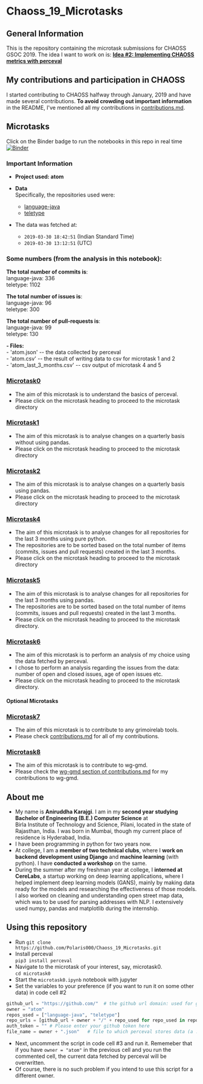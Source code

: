 # Chaoss_19_Microtasks

## General Information
This is the repository containing the microtask submissions for CHAOSS GSOC 2019. The idea I want to work on is:
**[Idea #2: Implementing CHAOSS metrics with perceval](https://github.com/chaoss/wg-gmd/issues/81)**


## My contributions and participation in CHAOSS
I started contributing to CHAOSS halfway through January, 2019 and have made several contributions.  **To avoid crowding out important information** in the README, I've mentioned all my contributions in [contributions.md](./contributions.md).

 
  
## Microtasks
Click on the Binder badge to run the notebooks in this repo in real time  
[![Binder](https://mybinder.org/badge_logo.svg)](https://mybinder.org/v2/gh/Polaris000/Chaoss_19_Microtasks/master) 

### Important Information
- **Project used: atom**

- **Data**  
Specifically, the repositories used were:   
    - [language-java](https://github.com/atom/language-java)  
    - [teletype](https://github.com/atom/teletype)    

- The data was fetched at: 
    - `2019-03-30 18:42:51` (Indian Standard Time)     
    - `2019-03-30 13:12:51` (UTC)  

### Some numbers (from the analysis in this notebook): 
**The total number of commits is**:   
    language-java: 336  
    teletype: 1102  
      
**The total number of issues is**:   
    language-java: 96  
    teletype: 300  
      
**The total number of pull-requests is**:       
    language-java: 99  
    teletype: 130  
  
**- Files:**    
    - 'atom.json' -- the data collected by perceval  
    - 'atom.csv' -- the result of writing data to csv for microtask 1 and 2  
    - 'atom_last_3_months.csv' -- csv output of microtask 4 and 5

### [Microtask0](./microtask0)  
- The aim of this microtask is to understand the basics of perceval.    
- Please click on the microtask heading to proceed to the microtask directory  

### [Microtask1](./microtask1)   
- The aim of this microtask is to analyse changes on a quarterly basis without using pandas.  
- Please click on the microtask heading to proceed to the microtask directory    

### [Microtask2](./microtask2)  
- The aim of this microtask is to analyse changes on a quarterly basis using pandas.  
- Please click on the microtask heading to proceed to the microtask directory  

### [Microtask4](./microtask4)  
- The aim of this microtask is to analyse changes for all repositories for the last 3 months using pure python. 
- The repositories are to be sorted based on the total number of items (commits, issues and pull requests) created in the last 3 months.
- Please click on the microtask heading to proceed to the microtask directory 

### [Microtask5](./microtask5)  
- The aim of this microtask is to analyse changes for all repositories for the last 3 months using pandas. 
- The repositories are to be sorted based on the total number of items (commits, issues and pull requests) created in the last 3 months.
- Please click on the microtask heading to proceed to the microtask directory.   

### [Microtask6](./microtask6)  
- The aim of this microtask is to perform an analysis of my choice using the data fetched by perceval. 
- I chose to perform an analysis regarding the issues from the data: number of open and closed issues, age of open issues etc.
- Please click on the microtask heading to proceed to the microtask directory.   

#### Optional Microtasks
### [Microtask7](./)
- The aim of this microtask is to contribute to any grimoirelab tools.  
- Please check [contributions.md](./contributions.md) for all of my contributions.
  
### [Microtask8](./)  
- The aim of this microtask is to contribute to wg-gmd.    
- Please check the [wg-gmd section of contributions.md](./contributions.md#wg-gmd) for my contributions to wg-gmd. 
  
## About me  
- My name is **Aniruddha Karajgi**. I am in my **second year studying Bachelor of Engineering (B.E.) Computer Science** at  
Birla Institute of Technology and Science, Pilani, located in the state of Rajasthan, India. I was born in Mumbai, though my current place of residence is Hyderabad, India. 
- I have been programming in python for two years now. 
- At college, I am a **member of two technical clubs**, where I **work on backend development using Django** and **machine learning** (with python). I have **conducted a workshop** on the same. 
- During the summer after my freshman year at college, I **interned at CereLabs**, a startup working on deep learning applications, where I helped implement deep learning models (GANS), mainly by making data ready for the models and researching the effectiveness of those models. I also worked on cleaning and understanding open street map data, which was to be used for parsing addresses with NLP. I extensively used numpy, pandas and matplotlib during the internship.

## Using this repository
- Run `git clone https://github.com/Polaris000/Chaoss_19_Microtasks.git`  
- Install perceval  
    `pip3 install perceval`
- Navigate to the microtask of your interest, say, microtask0.   
    `cd microtask0`
- Start the `microtask0.ipynb` notebook with jupyter
- Set the variables to your preference (if you want to run it on some other data) in code cell #2

```python
github_url = "https://github.com/"  # the github url domain: used for generating repo_urls     
owner = "atom"   
repos_used = ["language-java", "teletype"]   
repo_urls = [github_url + owner + "/" + repo_used for repo_used in repos_used]    
auth_token = "" # Please enter your github token here   
file_name = owner + ".json"   # file to which perceval stores data (a ../ is   automatically added)  
```

- Next, uncomment the script in code cell #3 and run it. Rememeber that if you have `owner = "atom"` in the previous cell and you run the commented cell, the current data fetched by perceval will be overwritten.
- Of course, there is no such problem if you intend to use this script for a different owner. 